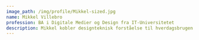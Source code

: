 ```yaml
---
image_path: /img/profile/Mikkel-sized.jpg
name: Mikkel Villebro
profession: BA i Digitale Medier og Design fra IT-Universitetet
description: Mikkel kobler designteknisk forståelse til hverdagsbrugen af digitale medier, samtidigt forsker han i hvordan og hvorfor unge bruger sociale medier. Dette skaber et perspektiv fra brugernes øjenhøjde ind i verdenen bag skærmen.
---
```


